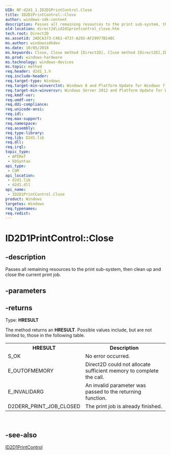 ```yaml
---
UID: NF:d2d1_1.ID2D1PrintControl.Close
title: ID2D1PrintControl::Close
author: windows-sdk-content
description: Passes all remaining resources to the print sub-system, then clean up and close the current print job.
old-location: direct2d\id2d1printcontrol_close.htm
tech.root: Direct2D
ms.assetid: 2ADCA373-C461-4737-A292-AF29977B148C
ms.author: windowssdkdev
ms.date: 10/05/2018
ms.keywords: Close, Close method [Direct2D], Close method [Direct2D],ID2D1PrintControl interface, ID2D1PrintControl interface [Direct2D],Close method, ID2D1PrintControl.Close, ID2D1PrintControl::Close, d2d1_1/ID2D1PrintControl::Close, direct2d.id2d1printcontrol_close
ms.prod: windows-hardware
ms.technology: windows-devices
ms.topic: method
req.header: d2d1_1.h
req.include-header: 
req.target-type: Windows
req.target-min-winverclnt: Windows 8 and Platform Update for Windows 7 [desktop apps \| UWP apps]
req.target-min-winversvr: Windows Server 2012 and Platform Update for Windows Server 2008 R2 [desktop apps \| UWP apps]
req.kmdf-ver: 
req.umdf-ver: 
req.ddi-compliance: 
req.unicode-ansi: 
req.idl: 
req.max-support: 
req.namespace: 
req.assembly: 
req.type-library: 
req.lib: D2d1.lib
req.dll: 
req.irql: 
topic_type:
 - APIRef
 - kbSyntax
api_type:
 - COM
api_location:
 - d2d1.lib
 - d2d1.dll
api_name:
 - ID2D1PrintControl.Close
product: Windows
targetos: Windows
req.typenames: 
req.redist: 
---
```


# ID2D1PrintControl::Close


## -description


Passes all remaining resources to the print sub-system, then clean up and close the current print job. 


## -parameters






## -returns



Type: <b>HRESULT</b>

The method returns an <b>HRESULT</b>. Possible values include, but are not limited to, those in the following table.

<table>
<tr>
<th>HRESULT</th>
<th>Description</th>
</tr>
<tr>
<td>S_OK</td>
<td>No error occurred.</td>
</tr>
<tr>
<td>E_OUTOFMEMORY</td>
<td>Direct2D could not allocate sufficient memory to complete the call.</td>
</tr>
<tr>
<td>E_INVALIDARG</td>
<td>An invalid parameter was passed to the returning function.</td>
</tr>
<tr>
<td>D2DERR_PRINT_JOB_CLOSED</td>
<td>The print job is already finished.</td>
</tr>
</table>
 




## -see-also




<a href="https://msdn.microsoft.com/0E8D8218-0671-44A2-AD6E-13BB0B4EB66C">ID2D1PrintControl</a>
 

 

